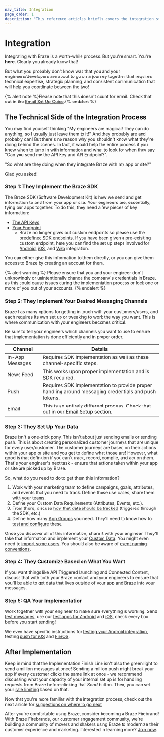 ```yaml
---
nav_title: Integration
page_order: 1
description: "This reference articles briefly covers the integration steps required from your engineers/developers."
---
```


# Integration

Integrating with Braze is a worth-while process. But you're smart. You're __here__. Clearly you already know that!

But what you probably don't know was that you and your engineers/developers are about to go on a journey together that requires technical expertise, strategic planning, and consistent communication that will help you coordinate between the two!

{% alert note %}Please note that this doesn't count for email. Check that out in the [Email Set Up Guide]({{site.baseurl}}/user_guide/onboarding_with_braze/email_setup/overview_and_requirements/).{% endalert %}

## The Technical Side of the Integration Process

You may find yourself thinking "My engineers are magical! They can do anything, so I usually just leave them to it!" And they probably are and probably can! But there's no reason why you shouldn't know what they're doing behind the scenes. In fact, it would help the entire process if you knew when to jump in with information and what to look for when they say "Can you send me the API Key and API Endpoint?".

"So what are they doing when they integrate Braze with my app or site?"

Glad you asked!

### Step 1: They Implement the Braze SDK

The Braze SDK (Software Development Kit) is how we send and get information to and from your app or site. Your engineers are, essentially, tying our apps together. To do this, they need a few pieces of key information:

* [The API Keys]({{site.baseurl}}/user_guide/administrative/app_settings/developer_console/api_settings_tab/)
* [Your Endpoint]({{site.baseurl}}/user_guide/administrative/access_braze/sdk_endpoints/)
  * Braze no longer gives out custom endpoints so please use the [predefined SDK endpoints]({{site.baseurl}}/user_guide/administrative/access_braze/sdk_endpoints/). If you have been given a pre-exisiting custom endpoint, here you can find the set up steps involved for [Android]({{site.baseurl}}/developer_guide/platform_integration_guides/android/initial_sdk_setup/android_sdk_integration/#step-5-optional-custom-endpoint-setup), [iOS]({{site.baseurl}}/developer_guide/platform_integration_guides/ios/initial_sdk_setup/), and [Web]({{site.baseurl}}/developer_guide/platform_integration_guides/web/initial_sdk_setup/#initializing-the-sdk) integration.

You can either give this information to them directly, or you can give them access to Braze by creating an account for them.

{% alert warning %}
Please ensure that you and your engineer don't unknowingly or unintentionally change the company's credentials in Braze, as this could cause issues during the implementation process or lock one or more of you out of your accounts.
{% endalert %}

### Step 2: They Implement Your Desired Messaging Channels

Braze has many options for getting in touch with your customers/users, and each requires its own set up or tweaking to work the way you want. This is where communication with your engineers becomes critical.

Be sure to tell your engineers which channels you want to use to ensure that implementation is done efficiently and in proper order.

| Channel | Details |
|---|---|
| In-App Messages | Requires SDK implementation as well as these channel-specific steps. |
| News Feed | This works upon proper implementation and is SDK required. |
| Push | Requires SDK implementation to provide proper handling around messaging credentials and push tokens. |
| Email | This is an entirely different process. Check that out in [our Email Setup section]({{site.baseurl}}/user_guide/onboarding_with_braze/email_setup/overview_and_requirements). |

### Step 3: They Set Up Your Data

Braze isn't a one-trick pony. This isn't about just sending emails or sending push. This is about creating personalized customer journeys that are unique for every user/customer. The customer journeys are based on their actions within your app or site and you get to define what those are! However, what good is that definition if you can't track, record, compile, and act on them. That's your engineer's next task - ensure that actions taken within your app or site are picked up by Braze.

So, what do you need to do to get them this information?

1. Work with your marketing team to define campaigns, goals, attributes, and events that you need to track. Define those use cases, share them with your teams.
2. Define your Custom Data Requirements (Attributes, Events, etc.).
3. From there, discuss [how that data should be tracked]({{site.baseurl}}/user_guide/data_and_analytics/custom_data/custom_events/) (triggered through the SDK, etc.).
4. Define how many [App Groups]({{site.baseurl}}/user_guide/administrative/app_settings/app_group_management/) you need. They'll need to know how to [test and configure]({{site.baseurl}}/developer_guide/platform_wide/app_group_configuration/) these.

Once you discover all of this information, share it with your engineer. They'll take that information and implement your [Custom Data]({{site.baseurl}}/user_guide/data_and_analytics/custom_data/pre-populating_custom_data/). You might even need to [import some users]({{site.baseurl}}/user_guide/data_and_analytics/user_data_collection/user_import/). You should also be aware of [event naming conventions]({{site.baseurl}}/user_guide/data_and_analytics/custom_data/event_naming_conventions/).

### Step 4: They Customize Based on What You Want

If you want things like API Triggered launching and Connected Content, discuss that with both your Braze contact and your engineers to ensure that you'll be able to get data that lives outside of your app and Braze into your messages.

### Step 5: QA Your Implementation

Work together with your engineer to make sure everything is working. Send [test messages]({{site.baseurl}}/user_guide/engagement_tools/campaigns/testing_and_more/sending_test_push_notifications/), use our [test apps for Android]({{site.baseurl}}/developer_guide/platform_integration_guides/android/sample_apps/) and [iOS]({{site.baseurl}}/developer_guide/platform_integration_guides/ios/sample_apps/), check every box before you start sending!

We even have specific instructions for [testing your Android integration]({{site.baseurl}}/developer_guide/platform_integration_guides/android/initial_sdk_setup/test_your_basic_integration/#test-your-basic-integration), testing [push for iOS]({{site.baseurl}}/developer_guide/platform_integration_guides/ios/push_notifications/testing/) and [FireOS]({{site.baseurl}}/developer_guide/platform_integration_guides/fireos/push_notifications/testing/).

## After Implementation

Keep in mind that the Implementation Finish Line isn't also the green light to send a million messages at once! Sending a million push might break your app if every customer clicks the same link at once - we recommend discussing what your capacity of your internal set up is for handling requests from Braze before clicking that _Send_ button. Then, you can set your [rate limiting]({{site.baseurl}}/user_guide/engagement_tools/campaigns/testing_and_more/rate-limiting/#rate-limiting) based on that.

Now that you're more familiar with the integration process, check out the next article for [suggestions on where to go next]({{site.baseurl}}/user_guide/onboarding_with_braze/learning_to_use_braze/)!

After you're comfortable using Braze, consider becoming a Braze Firebrand! With Braze Firebrands, our customer engagement community, we're building a community of movers and shakers using Braze to modernize their customer experience and marketing. Interested in learning more? [Join now](https://brazefirebrands.splashthat.com/).
